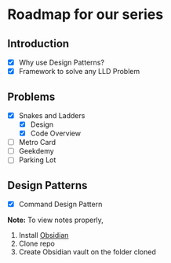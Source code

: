 # Roadmap for our series

## Introduction
- [X] Why use Design Patterns?
- [X] Framework to solve any LLD Problem
  
## Problems
- [x] Snakes and Ladders
	- [x] Design
	- [x] Code Overview
- [ ] Metro Card
- [ ] Geekdemy
- [ ] Parking Lot

## Design Patterns
- [x] Command Design Pattern

**Note:** To view notes properly, 
1) Install [Obsidian](https://obsidian.md/download) 
2) Clone repo
3) Create Obsidian vault on the folder cloned
